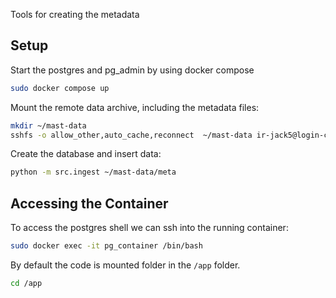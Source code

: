 Tools for creating the metadata

## Setup

Start the postgres and pg_admin by using docker compose

```bash
sudo docker compose up
```

Mount the remote data archive, including the metadata files:

```bash
mkdir ~/mast-data
sshfs -o allow_other,auto_cache,reconnect  ~/mast-data ir-jack5@login-cpu.hpc.cam.ac.uk:/home/ir-jack5/rds/rds-ukaea-mast-sPGbyCAPsJI/archive
```

Create the database and insert data:

```bash
python -m src.ingest ~/mast-data/meta
```

## Accessing the Container

To access the postgres shell we can ssh into the running container:

```bash
sudo docker exec -it pg_container /bin/bash
```

By default the code is mounted folder in the `/app` folder.

```bash
cd /app
```